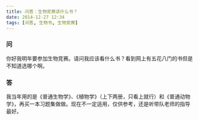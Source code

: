 ```yaml
---
title: 问答：生物竞赛读什么书？
date: 2014-12-27 12:34
tags: [问答, 生物书, 生物竞赛]
---
```


### 问
你好我明年要参加生物竞赛。请问我应该看什么书？看到网上有五花八门的书但是不知道选哪个啊。

### 答
我当年用的是《普通生物学》、《植物学》（上下两册，只看上就行）和《普通动物学》，再买一本习题集做做。现在不一定适用，仅供参考，还是听带队老师的指导最好。 ​​​​ 
